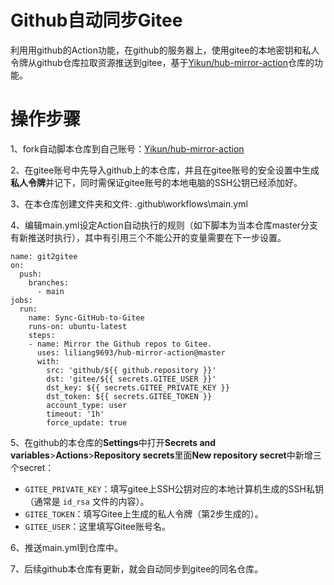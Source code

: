 # Github自动同步Gitee

利用用github的Action功能，在github的服务器上，使用gitee的本地密钥和私人令牌从github仓库拉取资源推送到gitee，基于[Yikun/hub-mirror-action](https://github.com/Yikun/hub-mirror-action)仓库的功能。

# 操作步骤

1、fork自动脚本仓库到自己账号：[Yikun/hub-mirror-action](https://github.com/Yikun/hub-mirror-action)

2、在gitee账号中先导入github上的本仓库，并且在gitee账号的安全设置中生成**私人令牌**并记下，同时需保证gitee账号的本地电脑的SSH公钥已经添加好。

3、在本仓库创建文件夹和文件:  .github\workflows\main.yml

4、编辑main.yml设定Action自动执行的规则（如下脚本为当本仓库master分支有新推送时执行），其中有引用三个不能公开的变量需要在下一步设置。

```
name: git2gitee
on:
  push:
    branches:
      - main
jobs:
  run:
    name: Sync-GitHub-to-Gitee
    runs-on: ubuntu-latest
    steps:
    - name: Mirror the Github repos to Gitee.
      uses: liliang9693/hub-mirror-action@master
      with:
        src: 'github/${{ github.repository }}'
        dst: 'gitee/${{ secrets.GITEE_USER }}'
        dst_key: ${{ secrets.GITEE_PRIVATE_KEY }}
        dst_token: ${{ secrets.GITEE_TOKEN }}
        account_type: user
        timeout: '1h'
        force_update: true

```

5、在github的本仓库的**Settings**中打开**Secrets and variables**>**Actions**>**Repository secrets**里面**New repository secret**中新增三个secret：

- `GITEE_PRIVATE_KEY`：填写gitee上SSH公钥对应的本地计算机生成的SSH私钥（通常是 `id_rsa` 文件的内容）。
- `GITEE_TOKEN`：填写Gitee上生成的私人令牌（第2步生成的）。
- `GITEE_USER`：这里填写Gitee账号名。

6、推送main.yml到仓库中。

7、后续github本仓库有更新，就会自动同步到gitee的同名仓库。